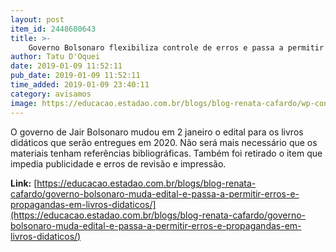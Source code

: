 ```yaml
---
layout: post
item_id: 2448600643
title: >-
    Governo Bolsonaro flexibiliza controle de erros e passa a permitir propagandas em livros didáticos
author: Tatu D'Oquei
date: 2019-01-09 11:52:11
pub_date: 2019-01-09 11:52:11
time_added: 2019-01-09 23:40:11
category: avisamos
image: https://educacao.estadao.com.br/blogs/blog-renata-cafardo/wp-content/uploads/sites/704/2019/01/livraria-nilton-fukuda-estadao-conteudo-300x300.jpg
---
```


O governo de Jair Bolsonaro mudou em 2 janeiro o edital para os livros didáticos que serão entregues em 2020. Não será mais necessário que os materiais tenham referências bibliográficas. Também foi retirado o item que impedia publicidade e erros de revisão e impressão.

**Link:** [https://educacao.estadao.com.br/blogs/blog-renata-cafardo/governo-bolsonaro-muda-edital-e-passa-a-permitir-erros-e-propagandas-em-livros-didaticos/](https://educacao.estadao.com.br/blogs/blog-renata-cafardo/governo-bolsonaro-muda-edital-e-passa-a-permitir-erros-e-propagandas-em-livros-didaticos/)

